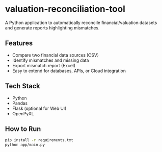 # valuation-reconciliation-tool

A Python application to automatically reconcile financial/valuation datasets and generate reports highlighting mismatches.

## Features
- Compare two financial data sources (CSV)
- Identify mismatches and missing data
- Export mismatch report (Excel)
- Easy to extend for databases, APIs, or Cloud integration

## Tech Stack
- Python
- Pandas
- Flask (optional for Web UI)
- OpenPyXL

## How to Run
```bash
pip install -r requirements.txt
python app/main.py

